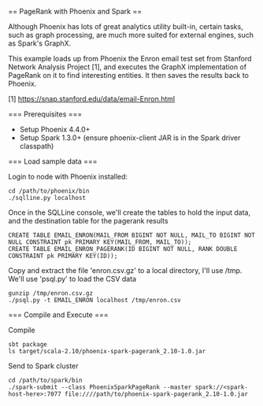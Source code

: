 == PageRank with Phoenix and Spark ==

Although Phoenix has lots of great analytics utility built-in, certain tasks, such as graph processing, are much more
suited for external engines, such as Spark's GraphX.

This example loads up from Phoenix the Enron email test set from Stanford Network Analysis Project 
[1], and executes the GraphX implementation of PageRank on it to find interesting entities. It then saves the results
back to Phoenix.


[1] https://snap.stanford.edu/data/email-Enron.html

=== Prerequisites ===

* Setup Phoenix 4.4.0+
* Setup Spark 1.3.0+ (ensure phoenix-client JAR is in the Spark driver classpath)

=== Load sample data ===

Login to node with Phoenix installed:

```
cd /path/to/phoenix/bin
./sqlline.py localhost
```

Once in the SQLLine console, we'll create the tables to hold the input data, and the destination table for the pagerank results


```
CREATE TABLE EMAIL_ENRON(MAIL_FROM BIGINT NOT NULL, MAIL_TO BIGINT NOT NULL CONSTRAINT pk PRIMARY KEY(MAIL_FROM, MAIL_TO));
CREATE TABLE EMAIL_ENRON_PAGERANK(ID BIGINT NOT NULL, RANK DOUBLE CONSTRAINT pk PRIMARY KEY(ID));
```

Copy and extract the file 'enron.csv.gz' to a local directory, I'll use /tmp. We'll use 'psql.py' to load the CSV data

```
gunzip /tmp/enron.csv.gz
./psql.py -t EMAIL_ENRON localhost /tmp/enron.csv
```

=== Compile and Execute ===

Compile
```
sbt package
ls target/scala-2.10/phoenix-spark-pagerank_2.10-1.0.jar
```

Send to Spark cluster

```
cd /path/to/spark/bin
./spark-submit --class PhoenixSparkPageRank --master spark://<spark-host-here>:7077 file:////path/to/phoenix-spark-pagerank_2.10-1.0.jar
```

